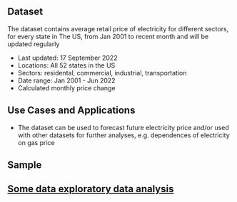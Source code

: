 ## Dataset
The dataset contains average retail price of electricity for different sectors, for every state in The US, from Jan 2001 to recent month and will be updated regularly

- Last updated: 17 September 2022
- Locations: All 52 states in the US
- Sectors: residental, commercial, industrial, transportation
- Date range: Jan 2001 - Jun 2022
- Calculated monthly price change

## Use Cases and Applications
- The dataset can be used to forecast future electricity price and/or used with other datasets for further analyses, e.g. dependences of electricity on gas price



## Sample

## [Some data exploratory data analysis]()

